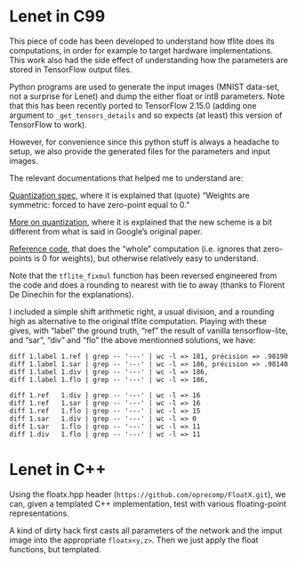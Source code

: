 # Lenet in C99

This piece of code has been developed to understand how tflite does its computations, in order for example to target hardware implementations.
This work also had the side effect of understanding how the parameters are stored in TensorFlow output files.

Python programs are used to generate the input images (MNIST data-set, not a surprise for Lenet) and dump the either float or int8 parameters.
Note that this has been recently ported to TensorFlow 2.15.0 (adding one argument to `_get_tensors_details` and so expects (at least) this version of TensorFlow to work).

However, for convenience since this python stuff is always a headache to setup, we also provide the generated files for the parameters and input images.


The relevant documentations that helped me to understand are:

[Quantization spec](https://www.tensorflow.org/lite/performance/quantization_spec), where it is explained that (quote) “Weights are symmetric: forced to have zero-point equal to 0.”

[More on quantization](https://github.com/google/gemmlowp/blob/master/doc/quantization.md), where it is explained that the new scheme is a bit different from what is said in Google’s original paper.

[Reference code](https://github.com/tensorflow/tflite-micro/blob/main/tensorflow/lite/kernels/internal/reference/conv.h#L101), that does the “whole” computation (i.e. ignores that zero-points is 0 for weights), but otherwise relatively easy to understand.

Note that the `tflite_fixmul` function has been reversed engineered from the code
and does a rounding to nearest with tie to away (thanks to Florent De Dinechin for the explanations).

I included a  simple shift arithmetic right, a usual division, and a rounding high as alternative to the original tflite computation.
Playing with these gives, with “label” the ground truth, “ref” the result of vanilla tensorflow-lite, and “sar”, “div” and “flo” the above mentionned solutions, we have: 
```
diff 1.label 1.ref | grep -- '---' | wc -l => 181, précision => .98190
diff 1.label 1.sar | grep -- '---' | wc -l => 186, précision => .98140
diff 1.label 1.div | grep -- '---' | wc -l => 186,
diff 1.label 1.flo | grep -- '---' | wc -l => 186,

diff 1.ref   1.div | grep -- '---' | wc -l => 16
diff 1.ref   1.sar | grep -- '---' | wc -l => 16
diff 1.ref   1.flo | grep -- '---' | wc -l => 15
diff 1.sar   1.div | grep -- '---' | wc -l => 0
diff 1.sar   1.flo | grep -- '---' | wc -l => 11
diff 1.div   1.flo | grep -- '---' | wc -l => 11
```

# Lenet in C++

Using the floatx.hpp header (`https://github.com/oprecomp/FloatX.git`), we can, given a templated C++ implementation, test with various floating-point representations.

A kind of dirty hack first casts all parameters of the network and the imput image into the appropriate `floatx<y,z>`.
Then we just apply the float functions, but templated.
